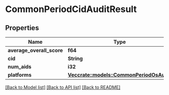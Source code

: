 # CommonPeriodCidAuditResult

## Properties

Name | Type | Description | Notes
------------ | ------------- | ------------- | -------------
**average_overall_score** | **f64** |  | 
**cid** | **String** |  | 
**num_aids** | **i32** |  | 
**platforms** | [**Vec<crate::models::CommonPeriodOsAudit>**](common.OSAudit.md) |  | 

[[Back to Model list]](../README.md#documentation-for-models) [[Back to API list]](../README.md#documentation-for-api-endpoints) [[Back to README]](../README.md)


